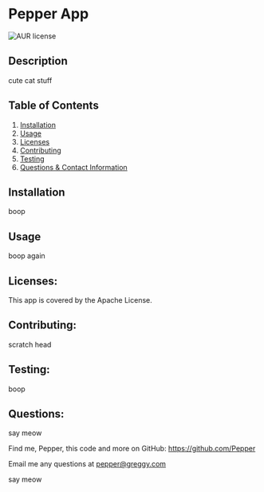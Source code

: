 # Pepper App
  
  ![AUR license](https://img.shields.io/aur/license/${ans.appTitle})

  ## Description
  
  cute cat stuff  

  ## Table of Contents
  
  1. [Installation](#installation)
  2. [Usage](#usage)
  3. [Licenses](#licenses)
  4. [Contributing](#contributing)
  5. [Testing](#testing) 
  6. [Questions & Contact Information](#questions)

  ## Installation
  
  boop
  
  ## Usage
  
  boop again
  
  ## Licenses: 
  
  This app is covered by the Apache License.
  
  ## Contributing:
  
  scratch head
  
  ## Testing: 
  
  boop
  
  ## Questions:
  
  say meow

  Find me, Pepper, this code and more on GitHub: <https://github.com/Pepper>

  Email me any questions at <pepper@greggy.com>

  say meow